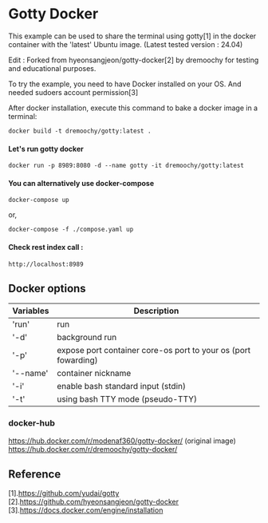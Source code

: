 Gotty Docker
===
This example can be used to share the terminal using gotty[1] in the docker container with the 'latest' Ubuntu image. (Latest tested version : 24.04)

Edit : Forked from hyeonsangjeon/gotty-docker[2] by dremoochy for testing and educational purposes.

To try the example, you need to have Docker installed on your OS. And needed sudoers account permission[3]


After docker installation, execute this command to bake a docker image in a terminal:
```console
docker build -t dremoochy/gotty:latest .
```

#### Let's run gotty docker
```console
docker run -p 8989:8080 -d --name gotty -it dremoochy/gotty:latest
```

#### You can alternatively use docker-compose
```console
docker-compose up
```

 or,
```console
docker-compose -f ./compose.yaml up
```

#### Check rest index call :
```console
http://localhost:8989
```


## Docker options 
 
|Variables      |Description                                                   |
|---------------|--------------------------------------------------------------|
|'run'          |run                                                           |  
|'-d'           |background run                                                | 
|'-p'           |expose port container core-os port to your os (port fowarding) |
|'--name'       |container nickname                                            |
|'-i'           |enable bash standard input (stdin)                            |
|'-t'           |using bash TTY mode (pseudo-TTY)                              |


### docker-hub
https://hub.docker.com/r/modenaf360/gotty-docker/ (original image)
https://hub.docker.com/r/dremoochy/gotty-docker/

## Reference
[1].https://github.com/yudai/gotty  
[2].https://github.com/hyeonsangjeon/gotty-docker
[3].https://docs.docker.com/engine/installation  